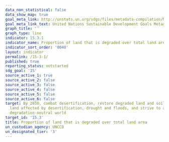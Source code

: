 ```yaml
---
data_non_statistical: false
data_show_map: true
goal_meta_link: http://unstats.un.org/sdgs/files/metadata-compilation/Metadata-Goal-15.pdf
goal_meta_link_text: United Nations Sustainable Development Goals Metadata (pdf 456kB)
graph_title: ''
graph_type: line
indicator: 15.3.1
indicator_name: Proportion of land that is degraded over total land area
indicator_sort_order: '0040'
layout: indicator
permalink: /15-3-1/
published: true
reporting_status: notstarted
sdg_goal: '15'
source_active_1: true
source_active_2: false
source_active_3: false
source_active_4: false
source_active_5: false
source_active_6: false
target: By 2030, combat desertification, restore degraded land and soil, including
  land affected by desertification, drought and floods, and strive to achieve a land
  degradation-neutral world
target_id: '15.3'
title: Proportion of land that is degraded over total land area
un_custodian_agency: UNCCD
un_designated_tier: '3'
---
```

